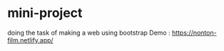 # mini-project
doing the task of making a web using bootstrap
Demo : https://nonton-film.netlify.app/
